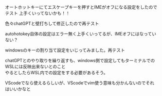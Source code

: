 オートホットキーにてエスケープキーを押すとIMEがオフになる設定をしたのでテスト
上手くいってないかも！！

色々chatGPTと壁打ちして修正したので再テスト

autohotokey自体の設定はエラー無く上手くいってるが、IMEオフにはなっていない？

windowsのキーの割り当て設定をいじってみました。再テスト

chatGPTとのやり取りを繰り返すも、windows側で設定してもターミナルでのWSLには反映出来ないとのこと  
やるとしたらWSL内での設定をする必要があるそう。

VScodeでなら使えるらしいが、VScodeでvim使う意味も分かんないのでそれはいいかなと
